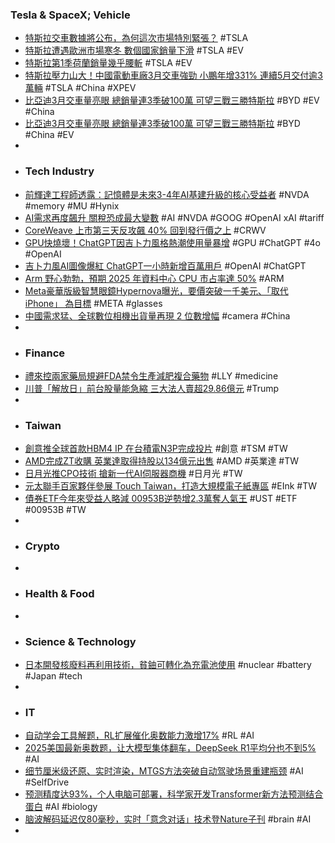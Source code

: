 ### Tesla & SpaceX; Vehicle
- [特斯拉交車數據將公布，為何這次市場特別緊張？](https://www.forecastock.tw/article/josh-a4b16ace-0f74-11f0-9418-5dcc820739c2) #TSLA
- [特斯拉遭遇歐洲市場寒冬 數個國家銷量下滑](https://search.app/sdQKx) #TSLA #EV
- [特斯拉第1季荷蘭銷量幾乎腰斬](https://search.app/wjJ6r) #TSLA #EV
- [特斯拉壓力山大！中國電動車廠3月交車強勁 小鵬年增331% 連續5月交付逾3萬輛](https://news.cnyes.com/news/id/5919988) #TSLA #China #XPEV
- [比亞迪3月交車量亮眼 總銷量連3季破100萬 可望三戰三勝特斯拉](https://search.app/5Zbhb) #BYD #EV #China
- [比亞迪3月交車量亮眼 總銷量連3季破100萬 可望三戰三勝特斯拉](https://news.cnyes.com/news/id/5919989) #BYD #China #EV
-
- ### Tech Industry
- [前輝達工程師透露：記憶體是未來3-4年AI基建升級的核心受益者](https://search.app/BF3aQ) #NVDA #memory #MU #Hynix
- [AI需求再度飆升 關稅恐成最大變數](https://search.app/SoXHX) #AI #NVDA #GOOG #OpenAI xAI #tariff
- [CoreWeave 上市第三天反攻飆 40% 回到發行價之上](https://search.app/GwB8N) #CRWV
- [GPU快燒壞！ChatGPT因吉卜力風格熱潮使用量暴增](https://search.app/ufcpz) #GPU #ChatGPT #4o #OpenAI
- [吉卜力風AI圖像爆紅 ChatGPT一小時新增百萬用戶](https://udn.com/news/story/6812/8648091) #OpenAI #ChatGPT
- [Arm 野心勃勃，預期 2025 年資料中心 CPU 市占率達 50%](https://search.app/pjs6A) #ARM
- [Meta豪華版級智慧眼鏡Hypernova曝光，要價突破一千美元、「取代iPhone」 為目標](https://search.app/xee96) #META #glasses
- [中國需求猛、全球數位相機出貨量再現 2 位數增幅](https://search.app/rtUQo) #camera #China
-
- ### Finance
- [禮來控兩家藥局規避FDA禁令生產減肥複合藥物](https://search.app/WzNek) #LLY #medicine
- [川普「解放日」前台股量能急縮 三大法人賣超29.86億元](https://search.app/JDdeu) #Trump
-
- ### Taiwan
- [創意推全球首款HBM4 IP 在台積電N3P完成投片](https://search.app/V1uR2) #創意 #TSM #TW
- [AMD完成ZT收購 英業達取得持股以134億元出售](https://search.app/Z64rA) #AMD #英業達 #TW
- [日月光推CPO技術 搶新一代AI伺服器商機](https://search.app/1spMq) #日月光 #TW
- [元太聯手百家夥伴參展 Touch Taiwan，打造大規模電子紙專區](https://search.app/pAX51) #EInk #TW
- [債券ETF今年來受益人略減 00953B逆勢增2.3萬奪人氣王](https://search.app/n9hGN) #UST #ETF #00953B #TW
-
- ### Crypto
-
- ### Health & Food
-
- ### Science & Technology
- [日本開發核廢料再利用技術，貧鈾可轉化為充電池使用](https://search.app/1Z3Wk) #nuclear #battery #Japan #tech
-
- ### IT
- [自动学会工具解题，RL扩展催化奥数能力激增17%](https://www.jiqizhixin.com/articles/2025-04-01-13) #RL #AI
- [2025美国最新奥数题，让大模型集体翻车，DeepSeek R1平均分也不到5%](https://www.jiqizhixin.com/articles/2025-04-02-10) #AI
- [细节厘米级还原、实时渲染，MTGS方法突破自动驾驶场景重建瓶颈](https://www.jiqizhixin.com/articles/2025-04-02-3) #AI #SelfDrive
- [预测精度达93%，个人电脑可部署，科学家开发Transformer新方法预测结合蛋白](https://www.jiqizhixin.com/articles/2025-04-02-5) #AI #biology
- [脑波解码延迟仅80毫秒，实时「意念对话」技术登Nature子刊](https://www.jiqizhixin.com/articles/2025-04-02-9) #brain #AI
-